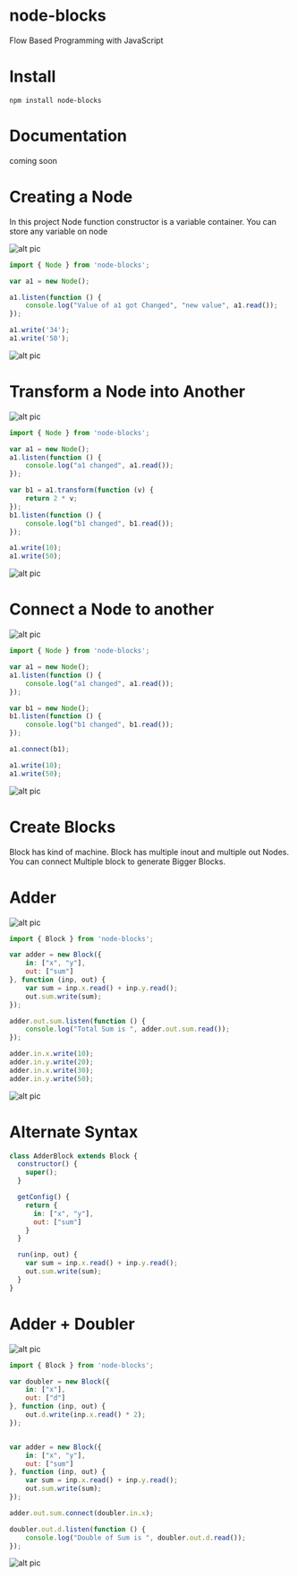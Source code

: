 # node-blocks
Flow Based Programming with JavaScript

# Install

```
npm install node-blocks
```

# Documentation
coming soon

# Creating a Node
In this project Node function constructor is a variable container. You can store any variable on node

![alt pic](https://raw.githubusercontent.com/nsisodiya/node-blocks/master/images/node-dia.png)

```js
import { Node } from 'node-blocks';

var a1 = new Node();

a1.listen(function () {
	console.log("Value of a1 got Changed", "new value", a1.read());
});

a1.write('34');
a1.write('50');
```

![alt pic](https://raw.githubusercontent.com/nsisodiya/node-blocks/master/images/node-out.png)

# Transform a Node into Another

![alt pic](https://raw.githubusercontent.com/nsisodiya/node-blocks/master/images/transform-dia.png)

```js
import { Node } from 'node-blocks';

var a1 = new Node();
a1.listen(function () {
	console.log("a1 changed", a1.read());
});

var b1 = a1.transform(function (v) {
	return 2 * v;
});
b1.listen(function () {
	console.log("b1 changed", b1.read());
});

a1.write(10);
a1.write(50);
```
![alt pic](https://raw.githubusercontent.com/nsisodiya/node-blocks/master/images/transform-out.png)

# Connect a Node to another

![alt pic](https://raw.githubusercontent.com/nsisodiya/node-blocks/master/images/connect-dia.png)
```js
import { Node } from 'node-blocks';

var a1 = new Node();
a1.listen(function () {
	console.log("a1 changed", a1.read());
});

var b1 = new Node();
b1.listen(function () {
	console.log("b1 changed", b1.read());
});

a1.connect(b1);

a1.write(10);
a1.write(50);
```
![alt pic](https://raw.githubusercontent.com/nsisodiya/node-blocks/master/images/connect-out.png)

# Create Blocks

Block has kind of machine. Block has multiple inout and multiple out Nodes. You can connect Multiple block to 
 generate Bigger Blocks.
 
# Adder

![alt pic](https://raw.githubusercontent.com/nsisodiya/node-blocks/master/images/adder-dia.png)
```js
import { Block } from 'node-blocks';

var adder = new Block({
	in: ["x", "y"],
	out: ["sum"]
}, function (inp, out) {
	var sum = inp.x.read() + inp.y.read();
	out.sum.write(sum);
});

adder.out.sum.listen(function () {
	console.log("Total Sum is ", adder.out.sum.read());
});

adder.in.x.write(10);
adder.in.y.write(20);
adder.in.x.write(30);
adder.in.y.write(50);
```
![alt pic](https://raw.githubusercontent.com/nsisodiya/node-blocks/master/images/adder-out.png)

# Alternate Syntax
```js
class AdderBlock extends Block {
  constructor() {
    super();
  }

  getConfig() {
    return {
      in: ["x", "y"],
      out: ["sum"]
    }
  }

  run(inp, out) {
    var sum = inp.x.read() + inp.y.read();
    out.sum.write(sum);
  }
}
```
# Adder + Doubler

![alt pic](https://raw.githubusercontent.com/nsisodiya/node-blocks/master/images/adder-doubler-dia.png)

```js
import { Block } from 'node-blocks';

var doubler = new Block({
	in: ["x"],
	out: ["d"]
}, function (inp, out) {
	out.d.write(inp.x.read() * 2);
});


var adder = new Block({
	in: ["x", "y"],
	out: ["sum"]
}, function (inp, out) {
	var sum = inp.x.read() + inp.y.read();
	out.sum.write(sum);
});

adder.out.sum.connect(doubler.in.x);

doubler.out.d.listen(function () {
	console.log("Double of Sum is ", doubler.out.d.read());
});

```
![alt pic](https://raw.githubusercontent.com/nsisodiya/node-blocks/master/images/adder-doubler-out.png)